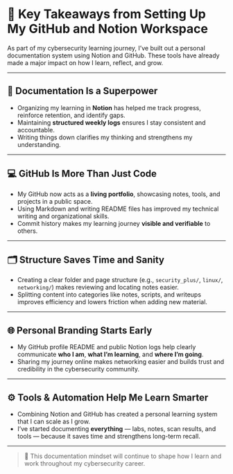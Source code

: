 # 🧠 Key Takeaways from Setting Up My GitHub and Notion Workspace

As part of my cybersecurity learning journey, I’ve built out a personal documentation system using Notion and GitHub. These tools have already made a major impact on how I learn, reflect, and grow.

---

## 📓 Documentation Is a Superpower

- Organizing my learning in **Notion** has helped me track progress, reinforce retention, and identify gaps.
- Maintaining **structured weekly logs** ensures I stay consistent and accountable.
- Writing things down clarifies my thinking and strengthens my understanding.

---

## 💻 GitHub Is More Than Just Code

- My GitHub now acts as a **living portfolio**, showcasing notes, tools, and projects in a public space.
- Using Markdown and writing README files has improved my technical writing and organizational skills.
- Commit history makes my learning journey **visible and verifiable** to others.

---

## 🗂️ Structure Saves Time and Sanity

- Creating a clear folder and page structure (e.g., `security_plus/`, `linux/`, `networking/`) makes reviewing and locating notes easier.
- Splitting content into categories like notes, scripts, and writeups improves efficiency and lowers friction when adding new material.

---

## 🌐 Personal Branding Starts Early

- My GitHub profile README and public Notion logs help clearly communicate **who I am**, **what I’m learning**, and **where I’m going**.
- Sharing my journey online makes networking easier and builds trust and credibility in the cybersecurity community.

---

## ⚙️ Tools & Automation Help Me Learn Smarter

- Combining Notion and GitHub has created a personal learning system that I can scale as I grow.
- I’ve started documenting **everything** — labs, notes, scan results, and tools — because it saves time and strengthens long-term recall.

---

> 🧭 This documentation mindset will continue to shape how I learn and work throughout my cybersecurity career.
